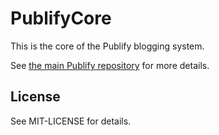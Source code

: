 # PublifyCore

This is the core of the Publify blogging system.

See [the main Publify repository](https://github.com/publify/publify/) for more details.

## License

See MIT-LICENSE for details.
